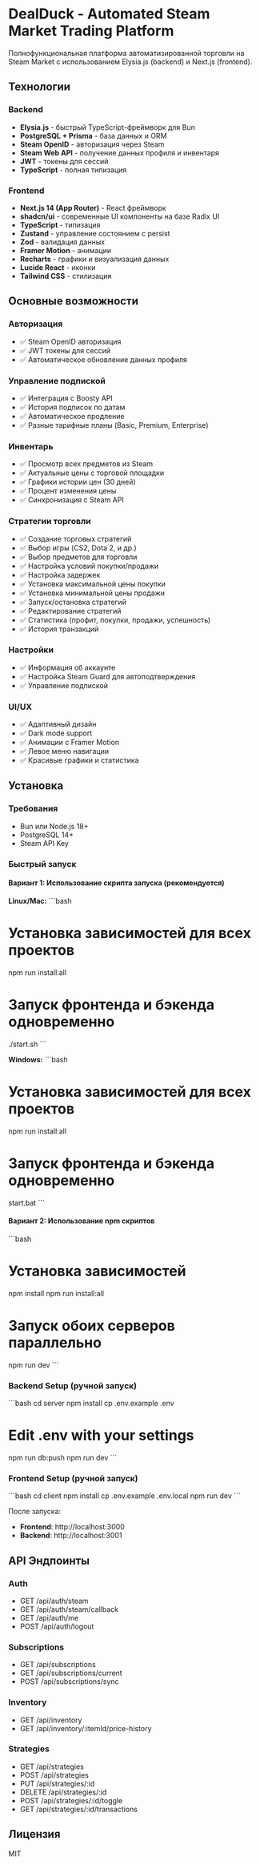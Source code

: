 # DealDuck - Automated Steam Market Trading Platform

Полнофункциональная платформа автоматизированной торговли на Steam Market с использованием Elysia.js (backend) и Next.js (frontend).

## Технологии

### Backend
- **Elysia.js** - быстрый TypeScript-фреймворк для Bun
- **PostgreSQL + Prisma** - база данных и ORM
- **Steam OpenID** - авторизация через Steam
- **Steam Web API** - получение данных профиля и инвентаря
- **JWT** - токены для сессий
- **TypeScript** - полная типизация

### Frontend
- **Next.js 14 (App Router)** - React фреймворк
- **shadcn/ui** - современные UI компоненты на базе Radix UI
- **TypeScript** - типизация
- **Zustand** - управление состоянием с persist
- **Zod** - валидация данных
- **Framer Motion** - анимации
- **Recharts** - графики и визуализация данных
- **Lucide React** - иконки
- **Tailwind CSS** - стилизация

## Основные возможности

### Авторизация
- ✅ Steam OpenID авторизация
- ✅ JWT токены для сессий
- ✅ Автоматическое обновление данных профиля

### Управление подпиской
- ✅ Интеграция с Boosty API
- ✅ История подписок по датам
- ✅ Автоматическое продление
- ✅ Разные тарифные планы (Basic, Premium, Enterprise)

### Инвентарь
- ✅ Просмотр всех предметов из Steam
- ✅ Актуальные цены с торговой площадки
- ✅ Графики истории цен (30 дней)
- ✅ Процент изменения цены
- ✅ Синхронизация с Steam API

### Стратегии торговли
- ✅ Создание торговых стратегий
- ✅ Выбор игры (CS2, Dota 2, и др.)
- ✅ Выбор предметов для торговли
- ✅ Настройка условий покупки/продажи
- ✅ Настройка задержек
- ✅ Установка максимальной цены покупки
- ✅ Установка минимальной цены продажи
- ✅ Запуск/остановка стратегий
- ✅ Редактирование стратегий
- ✅ Статистика (профит, покупки, продажи, успешность)
- ✅ История транзакций

### Настройки
- ✅ Информация об аккаунте
- ✅ Настройка Steam Guard для автоподтверждения
- ✅ Управление подпиской

### UI/UX
- ✅ Адаптивный дизайн
- ✅ Dark mode support
- ✅ Анимации с Framer Motion
- ✅ Левое меню навигации
- ✅ Красивые графики и статистика

## Установка

### Требования
- Bun или Node.js 18+
- PostgreSQL 14+
- Steam API Key

### Быстрый запуск

#### Вариант 1: Использование скрипта запуска (рекомендуется)

**Linux/Mac:**
\`\`\`bash
# Установка зависимостей для всех проектов
npm run install:all

# Запуск фронтенда и бэкенда одновременно
./start.sh
\`\`\`

**Windows:**
\`\`\`bash
# Установка зависимостей для всех проектов
npm run install:all

# Запуск фронтенда и бэкенда одновременно
start.bat
\`\`\`

#### Вариант 2: Использование npm скриптов
\`\`\`bash
# Установка зависимостей
npm install
npm run install:all

# Запуск обоих серверов параллельно
npm run dev
\`\`\`

### Backend Setup (ручной запуск)
\`\`\`bash
cd server
npm install
cp .env.example .env
# Edit .env with your settings
npm run db:push
npm run dev
\`\`\`

### Frontend Setup (ручной запуск)
\`\`\`bash
cd client
npm install
cp .env.example .env.local
npm run dev
\`\`\`

После запуска:
- **Frontend**: http://localhost:3000
- **Backend**: http://localhost:3001

## API Эндпоинты

### Auth
- GET /api/auth/steam
- GET /api/auth/steam/callback
- GET /api/auth/me
- POST /api/auth/logout

### Subscriptions
- GET /api/subscriptions
- GET /api/subscriptions/current
- POST /api/subscriptions/sync

### Inventory
- GET /api/inventory
- GET /api/inventory/:itemId/price-history

### Strategies
- GET /api/strategies
- POST /api/strategies
- PUT /api/strategies/:id
- DELETE /api/strategies/:id
- POST /api/strategies/:id/toggle
- GET /api/strategies/:id/transactions

## Лицензия

MIT
